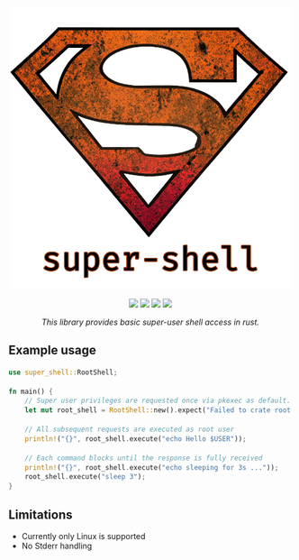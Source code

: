 <p align="center">
    <img src="https://raw.githubusercontent.com/RouHim/super-shell-rs/main/logo.png" width="500"/>
</p>

<p align="center">
    <a href="https://crates.io/crates/super-shell"><img src="https://img.shields.io/crates/d/super-shell"/></a>
    <a href="https://crates.io/crates/super-shell"><img src="https://img.shields.io/crates/v/super-shell"/></a>
    <a href="https://github.com/RouHim/super-shell-rs/releases"><img src="https://img.shields.io/github/release-date/rouhim/super-shell-rs"/></a>
    <a href="https://github.com/RouHim/super-shell-rs/actions"><img src="https://img.shields.io/github/actions/workflow/status/rouhim/super-shell-rs/pipe.yaml"/></a>
</p>

<p align="center">
    <i>This library provides basic super-user shell access in rust.</i>
</p>

## Example usage
```rust
use super_shell::RootShell;

fn main() {
    // Super user privileges are requested once via pkexec as default.
    let mut root_shell = RootShell::new().expect("Failed to crate root shell");
    
    // All subsequent requests are executed as root user
    println!("{}", root_shell.execute("echo Hello $USER"));
    
    // Each command blocks until the response is fully received
    println!("{}", root_shell.execute("echo sleeping for 3s ..."));
    root_shell.execute("sleep 3");
}
```

## Limitations
* Currently only Linux is supported
* No Stderr handling
